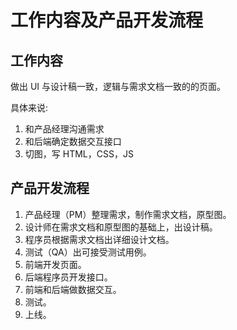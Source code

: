 # 工作内容及产品开发流程
## 工作内容
做出 UI 与设计稿一致，逻辑与需求文档一致的的页面。

具体来说:  

1. 和产品经理沟通需求
1. 和后端确定数据交互接口
1. 切图，写 HTML，CSS，JS

## 产品开发流程
1. 产品经理（PM）整理需求，制作需求文档，原型图。
1. 设计师在需求文档和原型图的基础上，出设计稿。
1. 程序员根据需求文档出详细设计文档。
1. 测试（QA）出可接受测试用例。
1. 前端开发页面。
1. 后端程序员开发接口。
1. 前端和后端做数据交互。
1. 测试。
1. 上线。

